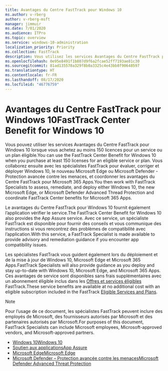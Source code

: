 ```yaml
---
title: Avantages du Centre FastTrack pour Windows 10
ms.author: v-rberg
author: v-rberg-msft
manager: jimmuir
ms.date: 7/01/2020
ms.audience: ITPro
ms.topic: overview
ms.service: windows-10-administration
localization_priority: Priority
ms.collection: FastTrack
description: Vous utilisez les services Avantages du Centre FastTrack pour Windows 10 lorsque vous achetez *au moins* 150 licences pour un service ou un plan éligible.
ms.openlocfilehash: 0e95e8491f1b807d9f6a2fcae52ff7193ae81c30
ms.sourcegitcommit: 81ad135578a329f8b0a3325c4e43bb8f90648597
ms.translationtype: HT
ms.contentlocale: fr-FR
ms.lasthandoff: 08/17/2020
ms.locfileid: "46776759"
---
```

# <a name="fasttrack-center-benefit-for-windows-10"></a><span data-ttu-id="16e08-103">Avantages du Centre FastTrack pour Windows 10</span><span class="sxs-lookup"><span data-stu-id="16e08-103">FastTrack Center Benefit for Windows 10</span></span>

<span data-ttu-id="16e08-104">Vous pouvez utiliser les services Avantages du Centre FastTrack pour Windows 10 lorsque vous achetez au moins 150 licences pour un service ou un plan éligible.</span><span class="sxs-lookup"><span data-stu-id="16e08-104">You can use the FastTrack Center Benefit for Windows 10 when you purchase at least 150 licenses for an eligible service or plan.</span></span> <span data-ttu-id="16e08-105">Vous collaborez ensuite avec les spécialistes FastTrack pour évaluer, corriger et déployer Windows 10, le nouveau Microsoft Edge ou Microsoft Defender - Protection avancée contre les menaces, et coordonner les avantages du Centre FastTrack pour Microsoft 365 Apps.</span><span class="sxs-lookup"><span data-stu-id="16e08-105">You then work with FastTrack Specialists to assess, remediate, and deploy either Windows 10, the new Microsoft Edge, or Microsoft Defender Advanced Thread Protection and coordinate FastTrack Center benefits for Microsoft 365 Apps.</span></span> 

<span data-ttu-id="16e08-106">Le avantages du Centre FastTrack pour Windows 10 fournit également l’application vérifier le service.</span><span class="sxs-lookup"><span data-stu-id="16e08-106">The FastTrack Center Benefit for Windows 10 also provides the App Assure service.</span></span> <span data-ttu-id="16e08-107">Avec ce service, un spécialiste FastTrack est disponible pour fournir des conseils et vous communique des instructions si vous rencontrez des problèmes de compatibilité avec l’application.</span><span class="sxs-lookup"><span data-stu-id="16e08-107">With this service, a FastTrack Specialist is made available to provide advisory and remediation guidance if you encounter app compatibility issues.</span></span> 

<span data-ttu-id="16e08-108">Les spécialistes FastTrack vous guident également lors du déploiement et de la mise à jour de Windows 10, Microsoft Edge et Microsoft 365 Apps.</span><span class="sxs-lookup"><span data-stu-id="16e08-108">FastTrack Specialists will also provide guidance as you deploy and stay up-to-date with Windows 10, Microsoft Edge, and Microsoft 365 Apps.</span></span> <span data-ttu-id="16e08-109">Ces avantages de service sont disponibles sans frais supplémentaires avec un abonnement éligible inclus dans les [Offres et services éligibles](M365-eligible-services-and-plans.md) FastTrack.</span><span class="sxs-lookup"><span data-stu-id="16e08-109">These service benefits are available at no additional cost with an eligible subscription included in the FastTrack [Eligible Services and Plans](M365-eligible-services-and-plans.md).</span></span>
  
> [!NOTE]
> <span data-ttu-id="16e08-110">Pour l’usage de ce document, les spécialistes FastTrack peuvent inclure des employés de Microsoft, des fournisseurs autorisés par Microsoft et des partenaires autorisés par Microsoft.</span><span class="sxs-lookup"><span data-stu-id="16e08-110">For purposes of this document, FastTrack Specialists can include Microsoft employees, Microsoft-approved vendors, and Microsoft-approved partners.</span></span> 
    
- [<span data-ttu-id="16e08-111">Windows 10</span><span class="sxs-lookup"><span data-stu-id="16e08-111">Windows 10</span></span>](Win-10-windows-10.md)
- [<span data-ttu-id="16e08-112">Soutien aux applications</span><span class="sxs-lookup"><span data-stu-id="16e08-112">App Assure</span></span>](Win-10-app-assure.md)
- [<span data-ttu-id="16e08-113">Microsoft Edge</span><span class="sxs-lookup"><span data-stu-id="16e08-113">Microsoft Edge</span></span>](Win-10-microsoft-edge.md)
- [<span data-ttu-id="16e08-114">Microsoft Defender – Protection avancée contre les menaces</span><span class="sxs-lookup"><span data-stu-id="16e08-114">Microsoft Defender Advanced Threat Protection</span></span>](Win-10-microsoft-defender-atp.md)

